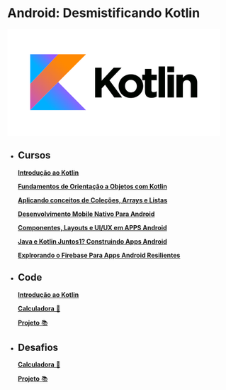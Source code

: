 # Android: Desmistificando Kotlin 
![Kotlin](/img/kotlin.png)

- ## Cursos
    [**Introdução ao Kotlin**](./cursos/curso_1.md)

    [**Fundamentos de Orientação a Objetos com Kotlin**](./cursos/curso_2.md)

    [**Aplicando conceitos de Coleções, Arrays e Listas**](./cursos/curso_3.md)

    [**Desenvolvimento Mobile Nativo Para Android**](./cursos/curso_4.md)

    [**Componentes, Layouts e UI/UX em APPS Android**](./cursos/curso_5.md)

    [**Java e Kotlin Juntos1? Construindo Apps Android**](./cursos/curso_6.md)

     [**Explrorando o Firebase Para Apps Android Resilientes**](./cursos/curso_7.md)

- ## Code
    [**Introdução ao Kotlin**](./cursos/codigo_curso1.kt)

    [**Calculadora** 🧮](./cursos/calculadora.kt)

    [**Projeto** 📚 ](https://github.com/thaisperlho/digitalinnovaton-project)

- ## Desafios
    [**Calculadora** 🧮](./cursos/calculadora.kt)

    [**Projeto** 📚 ](https://github.com/thaisperlho/digitalinnovaton-project)



